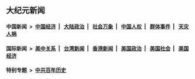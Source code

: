 ## 大纪元新闻

#### 中国新闻 &nbsp;>&nbsp; [中国经济](indexes/ncid283/README.md?06220845) &nbsp;| &nbsp; [大陆政治](indexes/ncid277/README.md?06220845) &nbsp;| &nbsp; [社会万象](indexes/ncid282/README.md?06220845) &nbsp;| &nbsp; [中国人权](indexes/ncid278/README.md?06220845) &nbsp;| &nbsp; [群体事件](indexes/ncid279/README.md?06220845) &nbsp;| &nbsp; [天灾人祸](indexes/ncid280/README.md?06220845)

#### 国际新闻 &nbsp;>&nbsp; [美中关系](indexes/nf1412576/README.md?06220845) &nbsp;| &nbsp; [台湾新闻](indexes/ncid1349361/README.md?06220845) &nbsp;| &nbsp; [香港新闻](indexes/ncid1349362/README.md?06220845) &nbsp;| &nbsp; [美国政治](indexes/ncid1078159/README.md?06220845) &nbsp;| &nbsp; [美国社会](indexes/ncid1078160/README.md?06220845) &nbsp;| &nbsp; [美国经济](indexes/ncid1078158/README.md?06220845)

#### 特别专题 &nbsp;>&nbsp; [中共百年历史](https://github.com/epoch-news/epoch-special/blob/master/README.md?06220845)  
